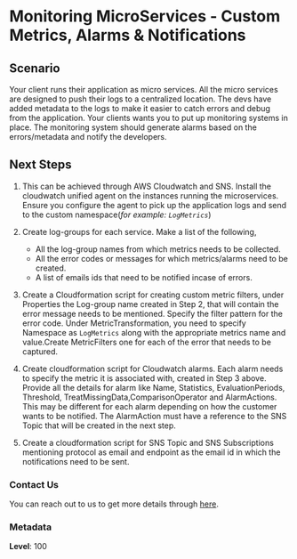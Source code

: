 # Monitoring MicroServices - Custom Metrics, Alarms & Notifications

## Scenario

Your client runs their application as micro services. All the micro services are designed to push their logs to a centralized location. The devs have added metadata to the logs to make it easier to catch errors and debug from the application. Your clients wants you to put up monitoring systems in place. The monitoring system should generate alarms based on the errors/metadata and notify the developers.

## Next Steps

1. This can be achieved through AWS Cloudwatch and SNS. Install the cloudwatch unified agent on the instances running the microservices. Ensure you configure the agent to pick up the application logs and send to the custom namespace(_for example: `LogMetrics`_)

1. Create log-groups for each service. Make a list of the following,
   - All the log-group names from which metrics needs to be collected.
   - All the error codes or messages for which metrics/alarms need to be created.
   - A list of emails ids that need to be notified incase of errors.

1. Create a Cloudformation script for creating custom metric filters, under Properties the Log-group name created in Step 2, that will contain the error message needs to be mentioned. Specify the filter pattern for the error code. Under MetricTransformation, you need to specify Namespace as `LogMetrics` along with the appropriate metrics name and value.Create MetricFilters one for each of the error that needs to be captured.

1. Create cloudformation script for Cloudwatch alarms. Each alarm needs to specify the metric it is associated with, created in Step 3 above. Provide all the details for alarm like Name, Statistics, EvaluationPeriods, Threshold, TreatMissingData,ComparisonOperator and AlarmActions. This may be different for each alarm depending on how the customer wants to be notified. The AlarmAction must have a reference to the SNS Topic that will be created in the next step.

1. Create a cloudformation script for SNS Topic and SNS Subscriptions mentioning protocol as email and endpoint as the email id in which the notifications need to be sent.

### Contact Us

You can reach out to us to get more details through [here](https://www.youtube.com/channel/UC_evcfxhjjui5hChhLE08tQ/about).

### Metadata

**Level**: 100
